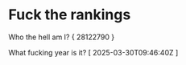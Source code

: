 # Fuck the rankings

Who the hell am I?
{ 28122790 }

What fucking year is it?
[ 2025-03-30T09:46:40Z ]
